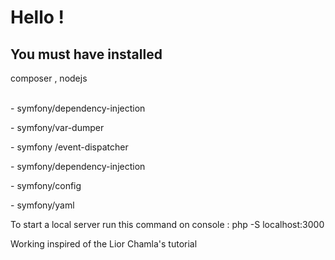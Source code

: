 <h1>Hello !</h1>

<h2>You must have installed</h2>

<p>composer , nodejs </p>

<p><br/>-	symfony/dependency-injection </p>
<p>-	symfony/var-dumper</p>
<p>-	symfony /event-dispatcher</p>
<p>-	symfony/dependency-injection</p>
<p>-	symfony/config</p>
<p>-	symfony/yaml</p>


<p>To start a local server run this command on console :
php -S localhost:3000</p>

Working inspired of the Lior Chamla's tutorial